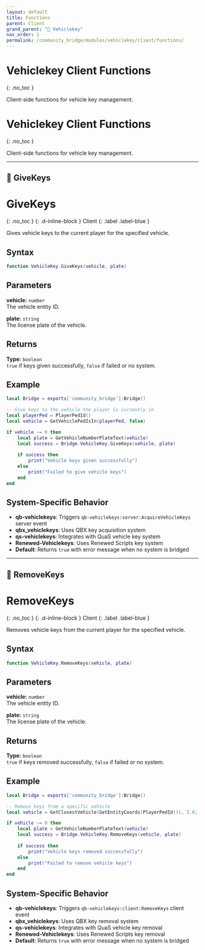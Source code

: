 ```yaml
---
layout: default
title: Functions
parent: Client
grand_parent: "🔑 Vehiclekey"
nav_order: 1
permalink: /community_bridge/modules/vehiclekey/client/functions/
---
```


# Vehiclekey Client Functions
{: .no_toc }

Client-side functions for vehicle key management.

# Vehiclekey Client Functions
{: .no_toc }

Client-side functions for vehicle key management.

---

## 🔹 GiveKeys

# GiveKeys
{: .no_toc }
{: .d-inline-block }
Client
{: .label .label-blue }

Gives vehicle keys to the current player for the specified vehicle.

## Syntax

```lua
function VehicleKey.GiveKeys(vehicle, plate)
```

## Parameters

**vehicle:** `number`  
The vehicle entity ID.

**plate:** `string`  
The license plate of the vehicle.

## Returns

**Type:** `boolean`  
`true` if keys given successfully, `false` if failed or no system.

## Example

```lua
local Bridge = exports['community_bridge']:Bridge()

-- Give keys to the vehicle the player is currently in
local playerPed = PlayerPedId()
local vehicle = GetVehiclePedIsIn(playerPed, false)

if vehicle ~= 0 then
    local plate = GetVehicleNumberPlateText(vehicle)
    local success = Bridge.VehicleKey.GiveKeys(vehicle, plate)
    
    if success then
        print("Vehicle keys given successfully")
    else
        print("Failed to give vehicle keys")
    end
end
```

## System-Specific Behavior

- **qb-vehiclekeys**: Triggers `qb-vehiclekeys:server:AcquireVehicleKeys` server event
- **qbx_vehiclekeys**: Uses QBX key acquisition system
- **qs-vehiclekeys**: Integrates with QuaS vehicle key system
- **Renewed-Vehiclekeys**: Uses Renewed Scripts key system
- **Default**: Returns `true` with error message when no system is bridged

---

## 🔹 RemoveKeys

# RemoveKeys
{: .no_toc }
{: .d-inline-block }
Client
{: .label .label-blue }

Removes vehicle keys from the current player for the specified vehicle.

## Syntax

```lua
function VehicleKey.RemoveKeys(vehicle, plate)
```

## Parameters

**vehicle:** `number`  
The vehicle entity ID.

**plate:** `string`  
The license plate of the vehicle.

## Returns

**Type:** `boolean`  
`true` if keys removed successfully, `false` if failed or no system.

## Example

```lua
local Bridge = exports['community_bridge']:Bridge()

-- Remove keys from a specific vehicle
local vehicle = GetClosestVehicle(GetEntityCoords(PlayerPedId()), 5.0, 0, 71)

if vehicle ~= 0 then
    local plate = GetVehicleNumberPlateText(vehicle)
    local success = Bridge.VehicleKey.RemoveKeys(vehicle, plate)
    
    if success then
        print("Vehicle keys removed successfully")
    else
        print("Failed to remove vehicle keys")
    end
end
```

## System-Specific Behavior

- **qb-vehiclekeys**: Triggers `qb-vehiclekeys:client:RemoveKeys` client event
- **qbx_vehiclekeys**: Uses QBX key removal system
- **qs-vehiclekeys**: Integrates with QuaS vehicle key removal
- **Renewed-Vehiclekeys**: Uses Renewed Scripts key removal
- **Default**: Returns `true` with error message when no system is bridged